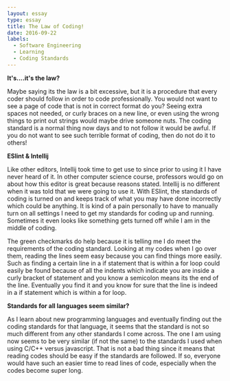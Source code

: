 ```yaml
---
layout: essay
type: essay
title: The Law of Coding!
date: 2016-09-22
labels:
  - Software Engineering
  - Learning
  - Coding Standards
---
```


**It's....it's the law?**

Maybe saying its the law is a bit excessive, but it is a procedure that every coder should follow in order to code professionally. You
would not want to see a page of code that is not in correct format do you? Seeing extra spaces not needed, or curly braces on a new line, or
even using the wrong things to print out strings would maybe drive someone nuts. The coding standard is a normal thing now days and to not
follow it would be awful. If you do not want to see such terrible format of coding, then do not do it to others!

**ESlint & Intellij**

Like other editors, Intellij took time to get use to since prior to using it I have never heard of it. In other computer science course,
professors would go on about how this editor is great because reasons stated. Intellij is no different when it was told that we were going
to use it. With ESlint, the standards of coding is turned on and keeps track of what you may have done incorrectly which could be anything.
It is kind of a pain personally to have to manually turn on all settings I need to get my standards for coding up and running. Sometimes it
even looks like something gets turned off while I am in the middle of coding.

The green checkmarks do help because it is telling me I do meet the requirements of the coding standard. Looking at my codes when I go over
them, reading the lines seem easy because you can find things more easily. Such as finding a certain line in a if statement that is within a
for loop could easily be found because of all the indents which indicate you are inside a curly bracket of statement and you know a semicolon
means its the end of the line. Eventually you find it and you know for sure that the line is indeed in a if statement which is within a for loop.

**Standards for all languages seem similar?**

As I learn about new programming languages and eventually finding out the coding standards for that language, it seems that the standard is not
so much different from any other standards I come across. The one I am using now seems to be very similar (if not the same) to the standards
I used when using C/C++ versus javascript. That is not a bad thing since it means that reading codes should be easy if the standards are followed.
If so, everyone would have such an easier time to read lines of code, especially when the codes become super long.
